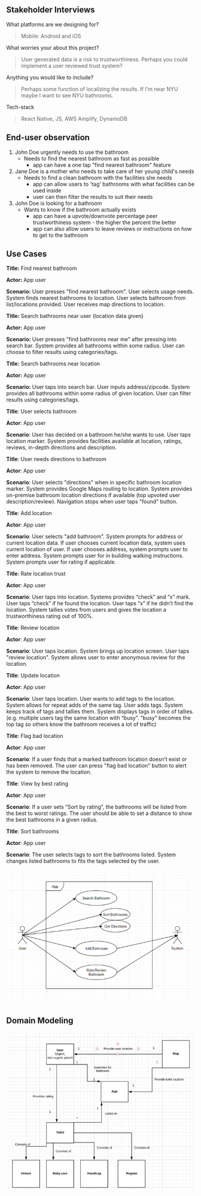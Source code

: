 ## Stakeholder Interviews
What platforms are we designing for?
> Mobile: Android and iOS

What worries your about this project?
> User generated data is a risk to trustworthiness. Perhaps you could implement a user reviewed trust system?

Anything you would like to include?
> Perhaps some function of localizing the results. If I'm near NYU maybe I want to see NYU bathrooms.

Tech-stack
> React Native, JS, AWS Amplify, DynamoDB

## End-user observation
1. John Doe urgently needs to use the bathroom
	* Needs to find the nearest bathroom as fast as possible
		* app can have a one tap "find nearest bathroom" feature
2. Jane Doe is a mother who needs to take care of her young child's needs
	* Needs to find a clean bathroom with the facilities she needs 
		* app can allow users to 'tag' bathrooms with what facilities can be used inside
		* user can then filter the results to suit their needs
3. John Doe is looking for a bathroom
	* Wants to know if the bathroom actually exists
		* app can have a upvote/downvote percentage peer trustworthiness system - the higher the percent the better
		* app can also allow users to leave reviews or instructions on how to get to the bathroom

## Use Cases
**Title:** Find nearest bathroom

**Actor:** App user

**Scenario:** User presses "find nearest bathroom". User selects usage needs. System finds nearest bathrooms to location. User selects bathroom from list/locations provided. User receives map directions to location. 


**Title:** Search bathrooms near user (location data given)

**Actor:** App user

**Scenario:** User presses "find bathrooms near me" after pressing into search bar. System provides all bathrooms within some radius. User can choose to filter results using categories/tags. 


**Title:** Search bathrooms near location

**Actor:** App user

**Scenario:** User taps into search bar. User inputs address/zipcode. System provides all bathrooms within some radius of given location. User can filter results using  categories/tags.


**Title**: User selects bathroom

**Actor**: App user

**Scenario**: User has decided on a bathroom he/she wants to use. User taps location marker. System provides facilities available at location, ratings, reviews, in-depth directions and description. 


**Title**: User needs directions to bathroom

**Actor**: App user

**Scenario**: User selects "directions" when in specific bathroom location marker. System provides Google Maps routing to location. System provides on-premise bathroom location directions if available (top upvoted user description/review). Navigation stops when user taps "found" button. 


**Title**: Add location

**Actor**: App user

**Scenario**: User selects "add bathroom". System prompts for address or current location data. If user chooses current location data, system uses current location of user. If user chooses address, system prompts user to enter address. System prompts user for in building walking instructions. System prompts user for rating if applicable.


**Title**: Rate location trust

**Actor**: App user

**Scenario**: User taps into location. Systems provides “check” and “x” mark. User taps “check” if he found the location. User taps “x” if he didn’t find the location. System tallies votes from users and gives the location a trustworthiness rating out of 100%.


**Title**: Review location

**Actor**: App user

**Scenario**: User taps location. System brings up location screen. User taps "review location". System allows user to enter anonymous review for the location.


**Title**: Update location

**Actor**: App user

**Scenario**: User taps location. User wants to add tags to the location. System allows for repeat adds of the same tag. User adds tags. System keeps track of tags and tallies them. System displays tags in order of tallies. (e.g. multiple users tag the same location with “busy”. “busy” becomes the top tag so others know the bathroom receives a lot of traffic)


**Title**: Flag bad location

**Actor**: App user

**Scenario**: If a user finds that a marked bathroom location doesn’t exist or has been removed. The user can press "flag bad location" button to alert the system to remove the location. 


**Title**: View by best rating

**Actor**: App user

**Scenario**: If a user sets “Sort by rating”, the bathrooms will be listed from the best to worst ratings. The user should be able to set a distance to show the best bathrooms in a given radius.


**Title**: Sort bathrooms

**Actor**: App user

**Scenario**: The user selects tags to sort the bathrooms listed. System changes listed bathrooms to fits the tags selected by the user.


![use case uml diagarm](images/use-case-uml.png)

## Domain Modeling
![domain model](images/domain-model.jpg)

